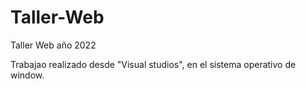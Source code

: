 # Taller-Web
Taller Web año 2022

Trabajao realizado desde "Visual studios", en el sistema operativo de window.
